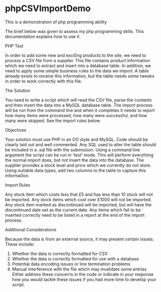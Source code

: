 # phpCSVImportDemo
This is a demonstration of php programming ability

The brief below was given to assess my php programming skills. This documentation explains how to use it.

PHP Test

In order to add some new and exci0ng products to the site, we need to process a CSV file from a supplier.
This file contains product information which we need to extract and insert into a database table.
In addition, we need to apply some simple business rules to the data we import. A table already exists to receive this information, but the table needs some tweaks in order to work correctly with this file.

The Solution

You need to write a script which will read the CSV file, parse the contents and then insert the data into a MySQL database table.
The import process will be run from the command line and when it completes it needs to report how many items were processed, how many were successful, and how many were skipped. See the import rules below.

Objectives

Your solution must use PHP in an OO style and MySQL. Code should be clearly laid out and well commented.
Any SQL used to alter the table should be included in a .sql file with the submission.
Using a command line argument the script can be run in 'test' mode. This will perform everything the normal import does, but not insert the data into the database.
The supplier provides a stock level and price which we currently do not store. Using suitable data types, add two columns to the table to capture this informa0on.

Import Rules

Any stock item which costs less that £5 and has less than 10 stock will not be imported. 
Any stock items which cost over £1000 will not be imported.
Any stock item marked as discontinued will be imported, but will have the discontinued date set as the current date.
Any items which fail to be inserted correctly need to be listed in a report at the end of the import process.

Additional Considerations

Because the data is from an external source, it may present certain issues. These include:
1. Whether the data is correctly formatted for CSV
2. Whether the data is correctly formatted for use with a database
3. Potential data encoding issues or line termination problems
4. Manual interference with the file which may invalidate some entries
Either address these concerns in the code or indicate in your response how you would tackle these issues if you had more time to develop your script.
